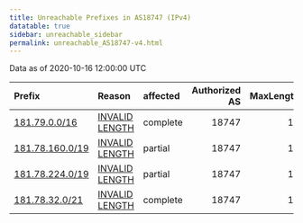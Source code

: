 ```yaml
---
title: Unreachable Prefixes in AS18747 (IPv4)
datatable: true
sidebar: unreachable_sidebar
permalink: unreachable_AS18747-v4.html
---
```


Data as of 2020-10-16 12:00:00 UTC


<div class="datatable-begin"></div>

| Prefix                                                   | Reason                                                                                                    | affected   |   Authorized AS |   MaxLength | Anchor                                         |   unreachable /24s |
|:---------------------------------------------------------|:----------------------------------------------------------------------------------------------------------|:-----------|----------------:|------------:|:-----------------------------------------------|-------------------:|
| [181.79.0.0/16](https://stat.ripe.net/181.79.0.0/16)     | [INVALID LENGTH](https://rpki-validator.ripe.net/announcement-preview?asn=AS18747&prefix=181.79.0.0/16)   | complete   |           18747 |          15 | [LACNIC](unreachable_LACNIC_RPKI_Root-v4.html) |                256 |
| [181.78.160.0/19](https://stat.ripe.net/181.78.160.0/19) | [INVALID LENGTH](https://rpki-validator.ripe.net/announcement-preview?asn=AS18747&prefix=181.78.160.0/19) | partial    |           18747 |          15 | [LACNIC](unreachable_LACNIC_RPKI_Root-v4.html) |                 32 |
| [181.78.224.0/19](https://stat.ripe.net/181.78.224.0/19) | [INVALID LENGTH](https://rpki-validator.ripe.net/announcement-preview?asn=AS18747&prefix=181.78.224.0/19) | partial    |           18747 |          15 | [LACNIC](unreachable_LACNIC_RPKI_Root-v4.html) |                 32 |
| [181.78.32.0/21](https://stat.ripe.net/181.78.32.0/21)   | [INVALID LENGTH](https://rpki-validator.ripe.net/announcement-preview?asn=AS18747&prefix=181.78.32.0/21)  | complete   |           18747 |          15 | [LACNIC](unreachable_LACNIC_RPKI_Root-v4.html) |                  8 |

<div class="datatable-end"></div>
